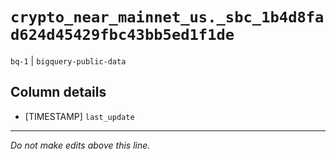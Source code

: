 # `crypto_near_mainnet_us._sbc_1b4d8fad624d45429fbc43bb5ed1f1de`
`bq-1` | `bigquery-public-data`

## Column details
* [TIMESTAMP] `last_update`

-------------------------------------------------------------------------------
*Do not make edits above this line.*
